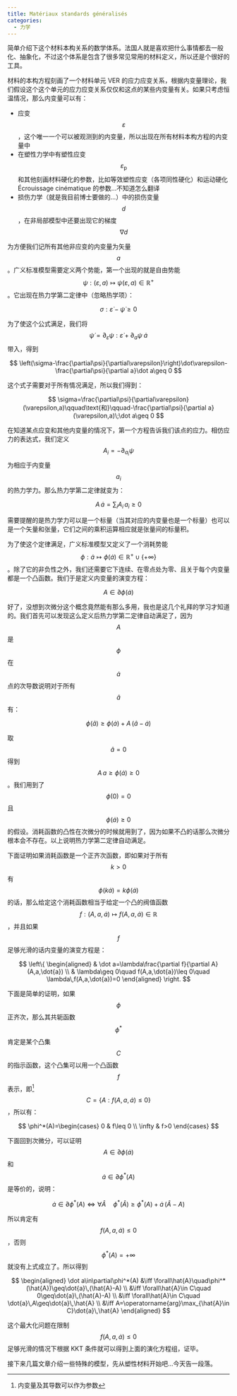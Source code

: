 ```yaml
---
title: Matériaux standards généralisés
categories:
  - 力学
---
```


简单介绍下这个材料本构关系的数学体系。法国人就是喜欢把什么事情都去一般化、抽象化，不过这个体系是包含了很多常见常用的材料定义，所以还是个很好的工具。

材料的本构方程刻画了一个材料单元 VER 的应力应变关系，根据内变量理论，我们假设这个这个单元的应力应变关系仅仅和这点的某些内变量有关。如果只考虑恒温情况，那么内变量可以有：

- 应变 $$\varepsilon$$，这个唯一一个可以被观测到的内变量，所以出现在所有材料本构方程的内变量中
- 在塑性力学中有塑性应变 $$\varepsilon_\mathrm{p}$$ 和其他刻画材料硬化的参数，比如等效塑性应变（各项同性硬化）和运动硬化 Écrouissage cinématique 的参数...不知道怎么翻译
- 损伤力学（就是我目前博士要做的...）中的损伤变量 $$d$$，在非局部模型中还要出现它的梯度 $$\nabla d$$

为方便我们记所有其他非应变的内变量为矢量 $$a$$。广义标准模型需要定义两个势能，第一个出现的就是自由势能 $$\psi:(\varepsilon,a)\mapsto \psi(\varepsilon,a)\in\mathbb{R}^+$$。它出现在热力学第二定律中（忽略热学项）：

$$
\sigma:\dot\varepsilon-\dot\psi\geq 0
$$

为了使这个公式满足，我们将 $$\dot\psi=\partial_\varepsilon\psi:\dot\varepsilon+\partial_a\psi\;\dot a$$ 带入，得到

$$
\left(\sigma-\frac{\partial\psi}{\partial\varepsilon}\right)\dot\varepsilon-\frac{\partial\psi}{\partial a}\dot a\geq 0
$$

这个式子需要对于所有情况满足，所以我们得到：

$$
\sigma=\frac{\partial\psi}{\partial\varepsilon}(\varepsilon,a)\qquad\text{和}\qquad-\frac{\partial\psi}{\partial a}(\varepsilon,a)\;\dot a\geq 0
$$

在知道某点应变和其他内变量的情况下，第一个方程告诉我们该点的应力。相仿应力的表达式，我们定义 $$A_i=-\partial_{a_i}\psi$$ 为相应于内变量 $$a_i$$ 的热力学力。那么热力学第二定律就变为：

$$
A\,\dot a=\sum_i A_i\,a_i\geq 0
$$

需要提醒的是热力学力可以是一个标量（当其对应的内变量也是一个标量）也可以是一个矢量和张量，它们之间的乘积运算相应就是张量间的标量积。

为了使这个定律满足，广义标准模型又定义了一个消耗势能 $$\phi:\dot a\mapsto \phi(\dot a)\in\mathbb{R}^+\cup\{+\infty\}$$。除了它的非负性之外，我们还需要它下连续、在零点处为零、且关于每个内变量都是一个凸函数。我们于是定义内变量的演变方程：

$$
A\in\partial\phi(\dot a)
$$

好了，没想到次微分这个概念竟然能有那么多用，我也是这几个礼拜的学习才知道的。我们首先可以发现这么定义后热力学第二定律自动满足了，因为 $$A$$ 是 $$\phi$$ 在 $$\dot{a}$$ 点的次导数说明对于所有 $$\hat a$$ 有：

$$
\phi(\hat a)\geq\phi(\dot a)+A\,(\hat a-\dot a)
$$

取 $$\hat a=0$$ 得到 $$A\,a\geq \phi(\dot a)\geq 0$$。我们用到了 $$\phi(0)=0$$ 且 $$\phi(\dot a)\geq 0$$ 的假设。消耗函数的凸性在次微分的时候就用到了，因为如果不凸的话那么次微分根本会不存在。以上说明热力学第二定律自动满足。

下面证明如果消耗函数是一个正齐次函数，即如果对于所有 $$k>0$$ 有 $$\phi(k\dot a)=k\phi(\dot a)$$ 的话，那么给定这个消耗函数相当于给定一个凸的阀值函数 $$f:(A,a,\dot{a})\mapsto f(A,a,\dot{a})\in\mathbb{R}$$，并且如果 $$f$$ 足够光滑的话内变量的演变方程是：

$$
\left\{
\begin{aligned}
& \dot a=\lambda\frac{\partial f}{\partial A}(A,a,\dot{a}) \\
& \lambda\geq 0\quad f(A,a,\dot{a})\leq 0\quad \lambda\,f(A,a,\dot{a})=0
\end{aligned}
\right.
$$

下面是简单的证明，如果 $$\phi$$ 正齐次，那么其共轭函数 $$\phi^*$$ 肯定是某个凸集 $$C$$ 的指示函数，这个凸集可以用一个凸函数 $$f$$ 表示，即[^1] $$C=\{A:f(A,a,\dot a)\leq 0\}$$，所以有：

$$
\phi^*(A)=\begin{cases}
0 & f\leq 0 \\
\infty & f>0
\end{cases}
$$

下面回到次微分，可以证明 $$A\in\partial\phi(\dot a)$$ 和 $$\dot a\in\partial\phi^*(A)$$ 是等价的，说明：

$$
\dot a\in\partial\phi^*(A)\iff\forall\hat{A}\quad\phi^*(\hat{A})\geq\phi^*(A)+\dot{a}\,(\hat{A}-A)
$$

所以肯定有 $$f(A,a,\dot a)\leq 0$$，否则 $$\phi^*(A)=+\infty$$ 就没有上式成立了。所以得到

$$
\begin{aligned}
\dot a\in\partial\phi^*(A) &\iff \forall\hat{A}\quad\phi^*(\hat{A})\geq\dot{a}\,(\hat{A}-A) \\
&\iff \forall\hat{A}\in C\quad 0\geq\dot{a}\,(\hat{A}-A) \\
&\iff \forall\hat{A}\in C\quad \dot{a}\,A\geq\dot{a}\,\hat{A} \\
&\iff A=\operatorname{arg}\max_{\hat{A}\in C}\dot{a}\,\hat{A}
\end{aligned}
$$

这个最大化问题在限制 $$f(A,a,\dot a)\leq 0$$ 足够光滑的情况下根据 KKT 条件就可以得到上面的演化方程组，证毕。

接下来几篇文章介绍一些特殊的模型，先从塑性材料开始吧...今天告一段落。

[^1]: 内变量及其导数可以作为参数